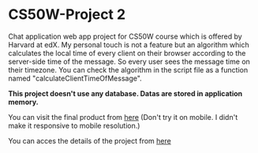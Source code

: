 # CS50W-Project 2

Chat application web app project for CS50W course which is offered by Harvard at edX. My personal touch is not a feature but an algorithm which calculates the local time of every client on their browser according to the server-side time of the message. So every user sees the message time on their timezone. You can check the algorithm in the script file as a function named "calculateClientTimeOfMessage".

**This project doesn't use any database. Datas are stored in application memory.**

You can visit the final product from [here](https://cs50wproject2ataberk.herokuapp.com/) (Don't try it on mobile. I didn't make it responsive to mobile resolution.)

You can acces the details of the project from [here](https://docs.cs50.net/web/2019/x/projects/2/project2.html)
